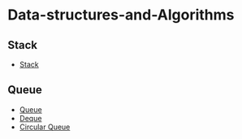 # Data-structures-and-Algorithms

## Stack
- [Stack](https://github.com/siAyush/Data-structures-and-Algorithms/blob/master/Stack/stack.py)
## Queue
- [Queue](https://github.com/siAyush/Data-structures-and-Algorithms/blob/master/Queue/queue.py)
- [Deque](https://github.com/siAyush/Data-structures-and-Algorithms/blob/master/Queue/deque.py)
- [Circular Queue](https://github.com/siAyush/Data-structures-and-Algorithms/blob/master/Queue/circular_queue.py)
